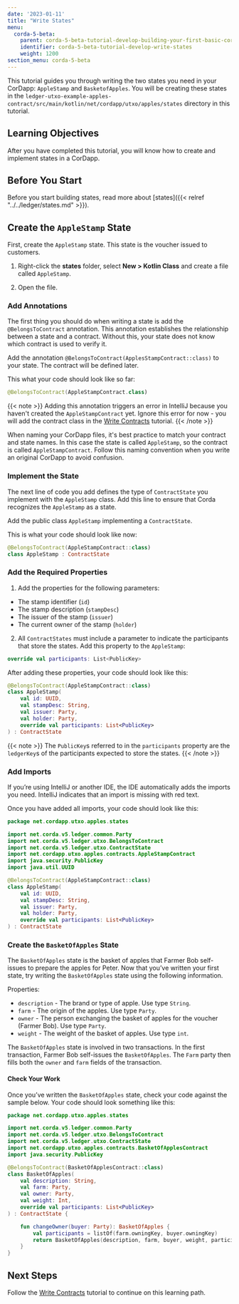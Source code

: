 ```yaml
---
date: '2023-01-11'
title: "Write States"
menu:
  corda-5-beta:
    parent: corda-5-beta-tutorial-develop-building-your-first-basic-cordapp
    identifier: corda-5-beta-tutorial-develop-write-states
    weight: 1200
section_menu: corda-5-beta
---
```


This tutorial guides you through writing the two states you need in your CorDapp: `AppleStamp` and `BasketofApples`. You will be creating these states in the `ledger-utxo-example-apples-contract/src/main/kotlin/net/cordapp/utxo/apples/states` directory in this tutorial.

## Learning Objectives

After you have completed this tutorial, you will know how to create and implement states in a CorDapp.

## Before You Start

Before you start building states, read more about [states]({{< relref "../../ledger/states.md" >}}).


## Create the `AppleStamp` State

First, create the `AppleStamp` state. This state is the voucher issued to customers.

1. Right-click the **states** folder, select **New > Kotlin Class** and create a file called `AppleStamp`.

2. Open the file.

### Add Annotations

The first thing you should do when writing a state is add the `@BelongsToContract` annotation. This annotation establishes the relationship between a state and a contract. Without this, your state does not know which contract is used to verify it.

Add the annotation `@BelongsToContract(ApplesStampContract::class)` to your state. The contract will be defined later.

This what your code should look like so far:

```kotlin
@BelongsToContract(AppleStampContract.class)
```

{{< note >}}
Adding this annotation triggers an error in IntelliJ because you haven't created the `AppleStampContract` yet. Ignore this error for now - you will add the contract class in the [Write Contracts](basic-cordapp-contract.md) tutorial.
{{< /note >}}

When naming your CorDapp files, it's best practice to match your contract and state names. In this case the state is called `AppleStamp`, so the contract is called `AppleStampContract`. Follow this naming convention when you write an original CorDapp to avoid confusion.


### Implement the State

The next line of code you add defines the type of `ContractState` you implement with the `AppleStamp` class. Add this line to ensure that Corda recognizes the `AppleStamp` as a state.

Add the public class `AppleStamp` implementing a `ContractState`.

This is what your code should look like now:

```kotlin
@BelongsToContract(AppleStampContract::class)
class AppleStamp : ContractState
```

### Add the Required Properties

1. Add the properties for the following parameters:
* The stamp identifier (`id`)
* The stamp description (`stampDesc`)
* The issuer of the stamp (`issuer`)
* The current owner of the stamp (`holder`)

2. All `ContractStates` must include a parameter to indicate the participants that store the states. Add this property to the `AppleStamp`:

```kotlin
override val participants: List<PublicKey>
```

After adding these properties, your code should look like this:

```kotlin
@BelongsToContract(AppleStampContract::class)
class AppleStamp(
    val id: UUID,
    val stampDesc: String,
    val issuer: Party,
    val holder: Party,
    override val participants: List<PublicKey>
) : ContractState
```

{{< note >}}
The `PublicKey`s referred to in the `participants` property are the `ledgerKey`s of the participants expected to store the states.
{{< /note >}}

### Add Imports

If you’re using IntelliJ or another IDE, the IDE automatically adds the imports you need. IntelliJ indicates that an import is missing with red text.

Once you have added all imports, your code should look like this:

```kotlin
package net.cordapp.utxo.apples.states

import net.corda.v5.ledger.common.Party
import net.corda.v5.ledger.utxo.BelongsToContract
import net.corda.v5.ledger.utxo.ContractState
import net.cordapp.utxo.apples.contracts.AppleStampContract
import java.security.PublicKey
import java.util.UUID

@BelongsToContract(AppleStampContract::class)
class AppleStamp(
    val id: UUID,
    val stampDesc: String,
    val issuer: Party,
    val holder: Party,
    override val participants: List<PublicKey>
) : ContractState
```

### Create the `BasketOfApples` State

The `BasketOfApples` state is the basket of apples that Farmer Bob self-issues to prepare the apples for Peter. Now that you’ve written your first state, try writing the `BasketOfApples` state using the following information.

Properties:

* `description` - The brand or type of apple. Use type `String`.
* `farm` - The origin of the apples. Use type `Party`.
* `owner` - The person exchanging the basket of apples for the voucher (Farmer Bob). Use type `Party`.
* `weight` - The weight of the basket of apples. Use type `int`.

The `BasketOfApples` state is involved in two transactions. In the first transaction, Farmer Bob self-issues the `BasketOfApples`. The `Farm` party then fills both the `owner` and `farm` fields of the transaction.

#### Check Your Work

Once you’ve written the `BasketOfApples` state, check your code against the sample below. Your code should look something like this:

```kotlin
package net.cordapp.utxo.apples.states

import net.corda.v5.ledger.common.Party
import net.corda.v5.ledger.utxo.BelongsToContract
import net.corda.v5.ledger.utxo.ContractState
import net.cordapp.utxo.apples.contracts.BasketOfApplesContract
import java.security.PublicKey

@BelongsToContract(BasketOfApplesContract::class)
class BasketOfApples(
    val description: String,
    val farm: Party,
    val owner: Party,
    val weight: Int,
    override val participants: List<PublicKey>
) : ContractState {

    fun changeOwner(buyer: Party): BasketOfApples {
        val participants = listOf(farm.owningKey, buyer.owningKey)
        return BasketOfApples(description, farm, buyer, weight, participants)
    }
}
```

## Next Steps

Follow the [Write Contracts](basic-cordapp-contract.md) tutorial to continue on this learning path.
